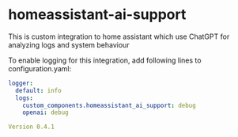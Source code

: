 # homeassistant-ai-support

This is custom integration to home assistant which use ChatGPT for analyzing logs and system behaviour

To enable logging for this integration, add following lines to configuration.yaml:

```yaml
logger:
  default: info
  logs:
    custom_components.homeassistant_ai_support: debug
    openai: debug

Version 0.4.1